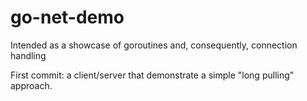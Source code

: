 # go-net-demo
Intended as a showcase of goroutines and, consequently, connection handling

First commit: a client/server that demonstrate a simple "long pulling" approach.
